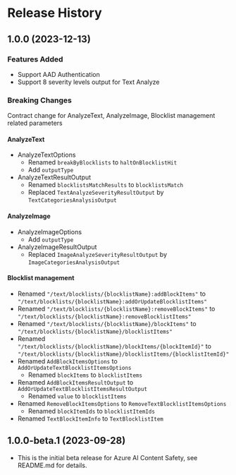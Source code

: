 # Release History

## 1.0.0 (2023-12-13)

### Features Added

- Support AAD Authentication
- Support 8 severity levels output for Text Analyze

### Breaking Changes

Contract change for AnalyzeText, AnalyzeImage, Blocklist management related parameters

#### AnalyzeText

- AnalyzeTextOptions
  - Renamed `breakByBlocklists` to `haltOnBlocklistHit`
  - Add `outputType`
- AnalyzeTextResultOutput
  - Renamed `blocklistsMatchResults` to `blocklistsMatch`
  - Replaced `TextAnalyzeSeverityResultOutput` by `TextCategoriesAnalysisOutput`

#### AnalyzeImage

- AnalyzeImageOptions
  - Add `outputType`
- AnalyzeImageResultOutput
  - Replaced `ImageAnalyzeSeverityResultOutput` by `ImageCategoriesAnalysisOutput`

#### Blocklist management

- Renamed `"/text/blocklists/{blocklistName}:addBlockItems"` to `"/text/blocklists/{blocklistName}:addOrUpdateBlocklistItems"`
- Renamed `"/text/blocklists/{blocklistName}:removeBlockItems"` to `"/text/blocklists/{blocklistName}:removeBlocklistItems"`
- Renamed `"/text/blocklists/{blocklistName}/blockItems"` to `"/text/blocklists/{blocklistName}/blocklistItems"`
- Renamed `"/text/blocklists/{blocklistName}/blockItems/{blockItemId}"` to `"/text/blocklists/{blocklistName}/blocklistItems/{blocklistItemId}"`
- Renamed `AddBlockItemsOptions` to `AddOrUpdateTextBlocklistItemsOptions`
  - Renamed `blockItems` to `blocklistItems`
- Renamed `AddBlockItemsResultOutput` to `AddOrUpdateTextBlocklistItemsResultOutput`
    - Renamed `value` to `blocklistItems`
- Renamed `RemoveBlockItemsOptions` to `RemoveTextBlocklistItemsOptions`
  - Renamed `blockItemIds` to `blocklistItemIds`
- Renamed `TextBlockItemInfo` to `TextBlocklistItem`

## 1.0.0-beta.1 (2023-09-28)

- This is the initial beta release for Azure AI Content Safety, see README.md for details.
